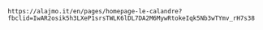     https://alajmo.it/en/pages/homepage-le-calandre?fbclid=IwAR2osik5h3LXeP1srsTWLK6lDL7DA2M6MywRtokeIqk5Nb3wTYmv_rH7s38